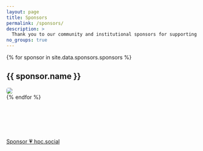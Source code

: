 ```yaml
---
layout: page
title: Sponsors
permalink: /sponsors/
description: >
  Thank you to our community and institutional sponsors for supporting hpc.social! We are grateful for this support, which is financial only and does not provide any other rights to contribute or influence content. To become a sponsor and help to cover the costs of providing this site and the other hpc.social services, please use the "Sponsor" button below.
no_groups: true
---
```


<style>
.gray {
    filter: none;
    -webkit-filter: grayscale(0);
    border-radius: 5px;
}

.gray:hover {
    filter: grayscale(100%);
    -webkit-filter: grayscale(100%);
}
</style>

{% for sponsor in site.data.sponsors.sponsors %}
<div class="card">
<h2>{{ sponsor.name }}</h2>
<a href="{{ sponsor.url }}" target="_blank"><img class="gray" src="{{ site.baseurl }}/{{ sponsor.image }}"></a>
</div>
{% endfor %}

<div style="padding-top:100px">
<a type="button" class="btn btn-primary" target="_blank" href="https://github.com/sponsors/hpc-social?o=esb">Sponsor 💗️ hpc.social</a>
</div>
